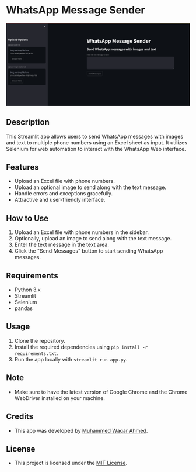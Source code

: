 # WhatsApp Message Sender

![Streamlit App](screenshot.png)

## Description
This Streamlit app allows users to send WhatsApp messages with images and text to multiple phone numbers using an Excel sheet as input. It utilizes Selenium for web automation to interact with the WhatsApp Web interface.

## Features
- Upload an Excel file with phone numbers.
- Upload an optional image to send along with the text message.
- Handle errors and exceptions gracefully.
- Attractive and user-friendly interface.

## How to Use
1. Upload an Excel file with phone numbers in the sidebar.
2. Optionally, upload an image to send along with the text message.
3. Enter the text message in the text area.
4. Click the "Send Messages" button to start sending WhatsApp messages.

## Requirements
- Python 3.x
- Streamlit
- Selenium
- pandas

## Usage
1. Clone the repository.
2. Install the required dependencies using `pip install -r requirements.txt`.
3. Run the app locally with `streamlit run app.py`.

## Note
- Make sure to have the latest version of Google Chrome and the Chrome WebDriver installed on your machine.

## Credits
- This app was developed by [Muhammed Waqar Ahmed](https://github.com/MWA-CH/).

## License
- This project is licensed under the [MIT License](LICENSE).
